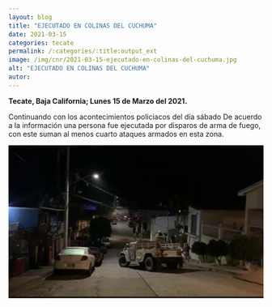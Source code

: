 ```yaml
---
layout: blog
title: "EJECUTADO EN COLINAS DEL CUCHUMA"
date: 2021-03-15
categories: tecate
permalink: /:categories/:title:output_ext
image: /img/cnr/2021-03-15-ejecutado-en-colinas-del-cuchuma.jpg
alt: "EJECUTADO EN COLINAS DEL CUCHUMA"
autor:
---
```


**Tecate, Baja California; Lunes 15 de Marzo del 2021.** 

Continuando con los acontecimientos policiacos del día sábado De acuerdo a la información una persona fue ejecutada por disparos de arma de fuego, con este suman al menos cuarto ataques armados en esta zona.

<div id="carouselExampleSlidesOnly" class="carousel slide" data-ride="carousel">
  <div class="carousel-inner">
    <div class="carousel-item active">
       <img class="d-block w-100" src="/img/cnr/2021-03-15-ejecutado-en-colinas-del-cuchuma.jpg" loading="lazy"  alt="EJECUTADO EN COLINAS DEL CUCHUMA">
    </div>
  </div>
</div>